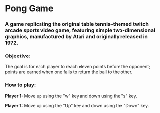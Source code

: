 # Pong Game
### A game replicating the original table tennis–themed twitch arcade sports video game, featuring simple two-dimensional graphics, manufactured by Atari and originally released in 1972.

### Objective:

The goal is for each player to reach eleven points before the opponent; points are earned when one fails to return the ball to the other.


### How to play:

**Player 1:** Move up using the "w" key and down using the "s" key.

**Player 1:** Move up using the "Up" key and down using the "Down" key.




